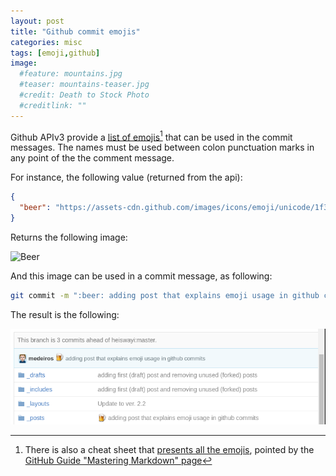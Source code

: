 ```yaml
---
layout: post
title: "Github commit emojis"
categories: misc
tags: [emoji,github]
image:
  #feature: mountains.jpg
  #teaser: mountains-teaser.jpg
  #credit: Death to Stock Photo
  #creditlink: ""
---
```


Github APIv3 provide a [list of emojis](https://api.github.com/emojis)[^1] that can be used in the commit messages. The names must be used between colon punctuation marks in any point of the the comment message.

For instance, the following value (returned from the api):

```json
{
  "beer": "https://assets-cdn.github.com/images/icons/emoji/unicode/1f37a.png?v7"
}
```

Returns the following image:

![Beer](https://assets-cdn.github.com/images/icons/emoji/unicode/1f37a.png?v7)

And this image can be used in a commit message, as following:

```bash
git commit -m ":beer: adding post that explains emoji usage in github commits"
```

The result is the following:

![Emoji Commit](/images/emoji-commit.png)

[^1]: There is also a cheat sheet that [presents all the emojis](http://www.webpagefx.com/tools/emoji-cheat-sheet/), pointed by the [GitHub Guide "Mastering Markdown" page](https://guides.github.com/features/mastering-markdown/)
